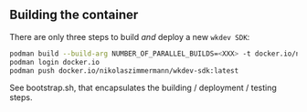 ## Building the container

There are only three steps to build _and_ deploy a new ``wkdev SDK``:

```sh
podman build --build-arg NUMBER_OF_PARALLEL_BUILDS=<XXX> -t docker.io/nikolaszimmermann/wkdev-sdk:latest .
podman login docker.io
podman push docker.io/nikolaszimmermann/wkdev-sdk:latest
```

See bootstrap.sh, that encapsulates the building / deployment / testing steps.
